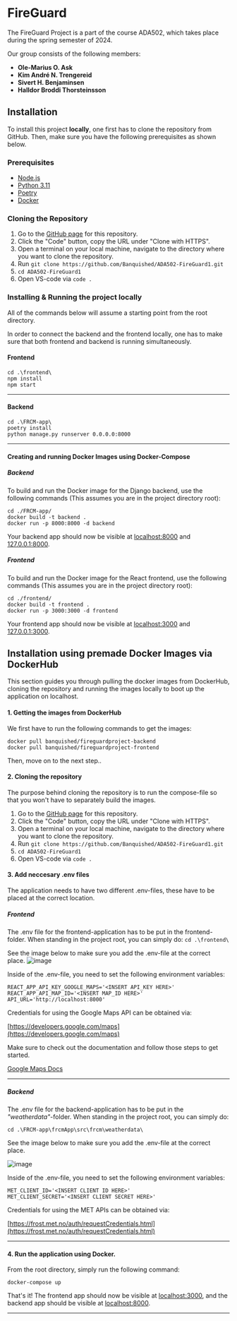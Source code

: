 FireGuard
=========
The FireGuard Project is a part of the course ADA502, which takes place during the spring semester of 2024. 

Our group consists of the following members:
* __Ole-Marius O. Ask__
* __Kim André N. Trengereid__
* __Sivert H. Benjaminsen__
* __Halldor Broddi Thorsteinsson__


Installation
------------

To install this project __locally__, one first has to clone the repository from GitHub. Then, make sure you have the following prerequisites as shown below.

### Prerequisites
* [Node.js](https://nodejs.org/en/download/)
* [Python 3.11](https://www.python.org/downloads/)
* [Poetry](https://python-poetry.org/docs/#installation)
* [Docker](https://docs.docker.com/get-docker/)

### Cloning the Repository
1. Go to the [GitHub page](https://github.com/Banquished/ADA502-FireGuard1) for this repository.
2. Click the "Code" button, copy the URL under "Clone with HTTPS".
3. Open a terminal on your local machine, navigate to the directory where you want to clone the repository.
4. Run `git clone https://github.com/Banquished/ADA502-FireGuard1.git`
5. `cd ADA502-FireGuard1`
6. Open VS-code via `code .`


### Installing & Running the project locally
All of the commands below will assume a starting point from the root directory.

In order to connect the backend and the frontend locally, one has to make sure that both frontend and backend is running simultaneously.

#### Frontend

```
cd .\frontend\
npm install
npm start
```

-----------------
#### Backend
```
cd .\FRCM-app\
poetry install
python manage.py runserver 0.0.0.0:8000
```
-----------------

#### Creating and running Docker Images using Docker-Compose

##### Backend
To build and run the Docker image for the Django backend, use the following commands (This assumes you are in the project directory root):
```
cd ./FRCM-app/
docker build -t backend .
docker run -p 8000:8000 -d backend
```
Your backend app should now be visible at [localhost:8000](http://localhost:8000) and [127.0.0.1:8000](http://127.0.0.1:8000).

##### Frontend
To build and run the Docker image for the React frontend, use the following commands (This assumes you are in the project directory root):
```
cd ./frontend/
docker build -t frontend .
docker run -p 3000:3000 -d frontend
```

Your frontend app should now be visible at [localhost:3000](https://localhost:3000) and [127.0.0.1:3000](https://127.0.0.1:3000).

Installation using premade Docker Images via DockerHub
--------------

This section guides you through pulling the docker images from DockerHub, cloning the repository and running the images locally to boot up the application on localhost.

#### 1. Getting the images from DockerHub
We first have to run the following commands to get the images:

```
docker pull banquished/fireguardproject-backend
docker pull banquished/fireguardproject-frontend
```
Then, move on to the next step..

#### 2. Cloning the repository
The purpose behind cloning the repository is to run the compose-file so that you won't have to separately build the images.

1. Go to the [GitHub page](https://github.com/Banquished/ADA502-FireGuard1) for this repository.
2. Click the "Code" button, copy the URL under "Clone with HTTPS".
3. Open a terminal on your local machine, navigate to the directory where you want to clone the repository.
4. Run `git clone https://github.com/Banquished/ADA502-FireGuard1.git`
5. `cd ADA502-FireGuard1`
6. Open VS-code via `code .`


#### 3. Add neccesary .env files
The application needs to have two different .env-files, these have to be placed at the correct location.

##### Frontend

The .env file for the frontend-application has to be put in the frontend-folder. When standing in the project root, you can simply do:
`cd .\frontend\`

See the image below to make sure you add the .env-file at the correct place.
![image](https://github.com/Banquished/ADA502-FireGuard1/assets/105752308/21057cb7-5ce9-47d7-92f7-2add3faf82dc)

Inside of the .env-file, you need to set the following environment variables:
```
REACT_APP_API_KEY_GOOGLE_MAPS='<INSERT API_KEY HERE>'
REACT_APP_API_MAP_ID='<INSERT MAP_ID HERE>'
API_URL='http://localhost:8000'
```
Credentials for using the Google Maps API can be obtained via:

[https://developers.google.com/maps](https://developers.google.com/maps)

Make sure to check out the documentation and follow those steps to get started.

[Google Maps Docs](https://developers.google.com/maps/documentation)

-------------------------
##### Backend

The .env file for the backend-application has to be put in the _"weatherdata"_-folder. When standing in the project root, you can simply do:

`cd .\FRCM-app\frcmApp\src\frcm\weatherdata\`

See the image below to make sure you add the .env-file at the correct place.

![image](https://github.com/Banquished/ADA502-FireGuard1/assets/105752308/d1bd39a6-07d7-4d1b-af17-ef119920492e)

Inside of the .env-file, you need to set the following environment variables:

```
MET_CLIENT_ID='<INSERT CLIENT ID HERE>'
MET_CLIENT_SECRET='<INSERT CLIENT SECRET HERE>'
```

Credentials for using the MET APIs can be obtained via:

[https://frost.met.no/auth/requestCredentials.html](https://frost.met.no/auth/requestCredentials.html)

--------------------------

#### 4. Run the application using Docker.
From the root directory, simply run the following command:

`docker-compose up`

That's it! The frontend app should now be visible at [localhost:3000](http://localhost:3000), and the backend app should be visible at [localhost:8000](http://localhost:8000).

--------------------------
